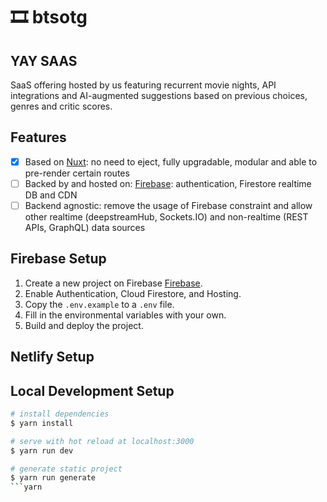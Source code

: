 # 🎞 btsotg

## YAY SAAS

SaaS offering hosted by us featuring recurrent movie nights, API integrations and AI-augmented suggestions based on previous choices, genres and critic scores.

## Features

- [x] Based on [Nuxt](https://nuxtjs.org/): no need to eject, fully upgradable, modular and able to pre-render certain routes
- [ ] Backed by and hosted on: [Firebase](https://firebase.google.com/): authentication, Firestore realtime DB and CDN
- [ ] Backend agnostic: remove the usage of Firebase constraint and allow other realtime (deepstreamHub, Sockets.IO) and non-realtime (REST APIs, GraphQL) data sources

## Firebase Setup

1. Create a new project on Firebase [Firebase](https://firebase.google.com/).
2. Enable Authentication, Cloud Firestore, and Hosting.
3. Copy the `.env.example` to a `.env` file.
4. Fill in the environmental variables with your own.
5. Build and deploy the project.

## Netlify Setup

## Local Development Setup

``` bash
# install dependencies
$ yarn install

# serve with hot reload at localhost:3000
$ yarn run dev

# generate static project
$ yarn run generate
```yarn